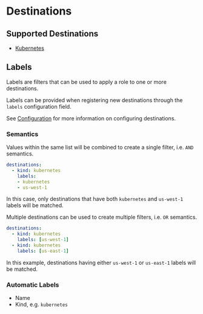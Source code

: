 # Destinations

## Supported Destinations

* [Kubernetes](./kubernetes.md)

## Labels

Labels are filters that can be used to apply a role to one or more destinations.

Labels can be provided when registering new destinations through the `labels` configuration field.

See [Configuration](../configuration.md) for more information on configuring destinations.

### Semantics

Values within the same list will be combined to create a single filter, i.e. `AND` semantics.

```yaml
destinations:
  - kind: kubernetes
    labels:
    - kubernetes
    - us-west-1
```

In this case, only destinations that have both `kubernetes` and `us-west-1` labels will be matched.

Multiple destinations can be used to create multiple filters, i.e. `OR` semantics.

```yaml
destinations:
  - kind: kubernetes
    labels: [us-west-1]
  - kind: kubernetes
    labels: [us-east-1]

```

In this example, destinations having either `us-west-1` or `us-east-1` labels will be matched.

### Automatic Labels

* Name
* Kind, e.g. `kubernetes`
